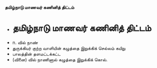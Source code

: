 **தமிழ்நாடு மாணவர் கணினித் திட்டம்**
- # தமிழ்நாடு மாணவர் கணினித் திட்டம்
- n. வில் நாண்
- துருக்கியர் குற்ற வாளியின் கழுத்தை இறுக்கிக் செல்லம் கயிறு
- பாலத்தின் தளமட்டக்கட்ட
- (வினை) வில் நாணினால் கழுத்தை இறுக்கிக் கொல்.

